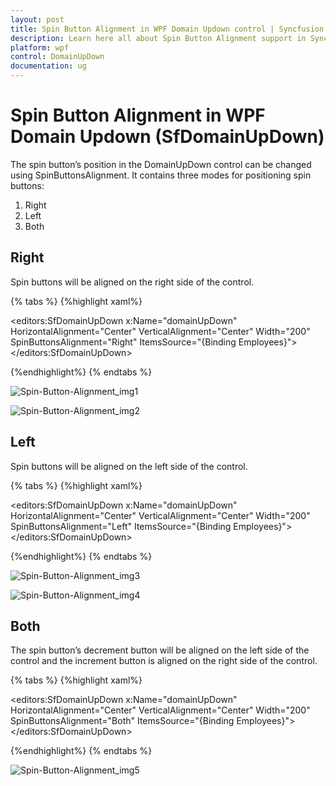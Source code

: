 ```yaml
---
layout: post
title: Spin Button Alignment in WPF Domain Updown control | Syncfusion
description: Learn here all about Spin Button Alignment support in Syncfusion WPF Domain Updown (SfDomainUpDown) control and more.
platform: wpf
control: DomainUpDown
documentation: ug
---
```


# Spin Button Alignment in WPF Domain Updown (SfDomainUpDown)

The spin button’s position in the DomainUpDown control can be changed using SpinButtonsAlignment. It contains three modes for positioning spin buttons:

1. Right
2. Left
3. Both

## Right

Spin buttons will be aligned on the right side of the control.

{% tabs %}
{%highlight xaml%}

<editors:SfDomainUpDown x:Name="domainUpDown"
                       HorizontalAlignment="Center"
                       VerticalAlignment="Center"
                       Width="200" 
                      SpinButtonsAlignment="Right"
                      ItemsSource="{Binding Employees}">
 </editors:SfDomainUpDown>

{%endhighlight%}
{% endtabs %}

![Spin-Button-Alignment_img1](Spin-Button-Alignment_images/Spin-Button-Alignment_img1.png)

![Spin-Button-Alignment_img2](Spin-Button-Alignment_images/Spin-Button-Alignment_img2.png)

## Left

Spin buttons will be aligned on the left side of the control.

{% tabs %}
{%highlight xaml%}

<editors:SfDomainUpDown x:Name="domainUpDown"
                       HorizontalAlignment="Center"
                       VerticalAlignment="Center"
                       Width="200" 
                      SpinButtonsAlignment="Left"
                      ItemsSource="{Binding Employees}">        </editors:SfDomainUpDown>

{%endhighlight%}
{% endtabs %}

![Spin-Button-Alignment_img3](Spin-Button-Alignment_images/Spin-Button-Alignment_img3.png)

![Spin-Button-Alignment_img4](Spin-Button-Alignment_images/Spin-Button-Alignment_img4.png)

## Both

The spin button’s decrement button will be aligned on the left side of the control and the increment button is aligned on the right side of the control.

{% tabs %}
{%highlight xaml%}

<editors:SfDomainUpDown x:Name="domainUpDown"
                       HorizontalAlignment="Center"
                       VerticalAlignment="Center"
                       Width="200" 
                      SpinButtonsAlignment="Both"
                      ItemsSource="{Binding Employees}">        
</editors:SfDomainUpDown>          

{%endhighlight%}
{% endtabs %}

![Spin-Button-Alignment_img5](Spin-Button-Alignment_images/Spin-Button-Alignment_img5.png)
